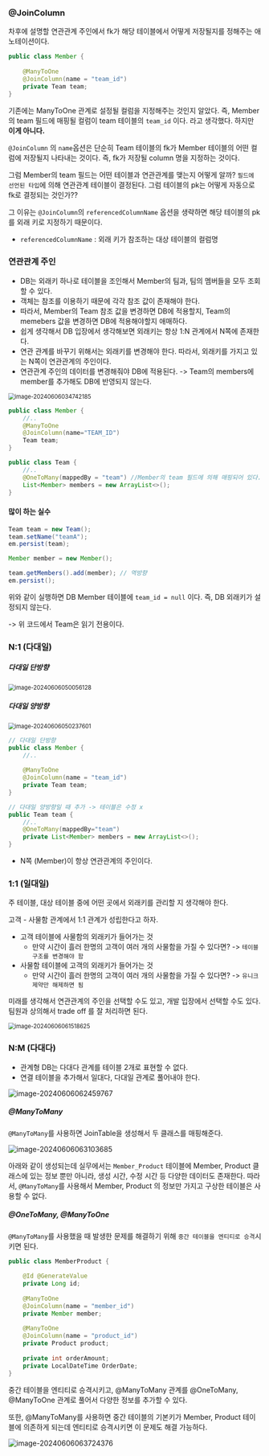 ### @JoinColumn

차후에 설명할 연관관계 주인에서 fk가 해당 테이블에서 어떻게 저장될지를 정해주는 애노테이션이다.

```java
public class Member {
    
    @ManyToOne
    @JoinColumn(name = "team_id")
    private Team team;
}
```

기존에는 ManyToOne 관계로 설정될 컬럼을 지정해주는 것인지 알았다. 즉, Member의 team 필드에 매핑될 컬럼이 team 테이블의  `team_id` 이다. 라고 생각했다. 하지만 **이게 아니다.**



`@JoinColumn` 의 `name`옵션은 단순히 Team 테이블의 fk가 Member 테이블의 어떤 컬럼에 저장될지 나타내는 것이다. 즉, fk가 저장될 column 명을 지정하는 것이다.

그럼 Member의 team 필드는 어떤 테이블과 연관관계를 맺는지 어떻게 알까? `필드에 선언된 타입`에 의해 연관관계 테이블이 결정된다. 그럼 테이블의 pk는 어떻게 자동으로 fk로 결정되는 것인가??

그 이유는 `@JoinColumn`의 `referencedColumnName` 옵션을 생략하면 해당 테이블의 pk를 외래 키로 지정하기 때문이다.

- `referencedColumnName` : 외래 키가 참조하는 대상 테이블의 컬럼명



### 연관관계 주인

- DB는 외래키 하나로 테이블을 조인해서 Member의 팀과, 팀의 멤버들을 모두 조회할 수 있다.
- 객체는 참조를 이용하기 때문에 각각 참조 값이 존재해야 한다.
- 따라서, Member의 Team 참조 값을 변경하면 DB에 적용할지, Team의 memebers 값을 변경하면 DB에 적용해야할지 애매하다.
- 쉽게 생각해서 DB 입장에서 생각해보면 외래키는 항상 1:N 관계에서 N쪽에 존재한다.
- 연관 관계를 바꾸기 위해서는 외래키를 변경해야 한다. 따라서, 외래키를 가지고 있는 N쪽이 연관관계의 주인이다.
- 연관관계 주인의 데이터를 변경해줘야 DB에 적용된다. -> Team의 members에 member를 추가해도 DB에 반영되지 않는다.

<img src="../images/image-20240606034742185.png" alt="image-20240606034742185" style="zoom:80%;" />

```java
public class Member {
    //..
    @ManyToOne
    @JoinColumn(name="TEAM_ID")
    Team team;
}

public class Team {
    //..
    @OneToMany(mappedBy = "team") //Member의 team 필드에 의해 매핑되어 있다.
    List<Member> members = new ArrayList<>();
}
```



#### 많이 하는 실수

```java
Team team = new Team();
team.setName("teamA");
em.persist(team);

Member member = new Member();

team.getMembers().add(member); // 역방향
em.persist();
```

위와 같이 실행하면 DB Member 테이블에 `team_id = null` 이다. 즉, DB 외래키가 설정되지 않는다.

-> 위 코드에서 Team은 읽기 전용이다.



### N:1 (다대일)

##### 다대일 단방향

<img src="../images/image-20240606050056128.png" alt="image-20240606050056128" style="zoom:80%;" />

##### 다대일 양방향

<img src="../images/image-20240606050237601.png" alt="image-20240606050237601" style="zoom:80%;" />

```java
// 다대일 단방향
public class Member {
    //..
    
    @ManyToOne
    @JoinColumn(name = "team_id")
    private Team team;
}

// 다대일 양방향일 때 추가 -> 테이블은 수정 x
public Team team {
    //..
    @OneToMany(mappedBy="team")
    private List<Member> members = new ArrayList<>();
}
```

- N쪽 (Member)이 항상 연관관계의 주인이다.



### 1:1 (일대일)

주 테이블, 대상 테이블 중에 어떤 곳에서 외래키를 관리할 지 생각해야 한다.

고객 - 사물함 관계에서 1:1 관계가 성립한다고 하자.

- 고객 테이블에 사물함의 외래키가 들어가는 것
  - 만약 시간이 흘러 한명의 고객이 여러 개의 사물함을 가질 수 있다면? -> `테이블 구조를 변경해야 함`
- 사물함 테이블에 고객의 외래키가 들어가는 것
  - 만약 시간이 흘러 한명의 고객이 여러 개의 사물함을 가질 수 있다면? -> `유니크 제약만 해제하면 됨`

미래를 생각해서 연관관계의 주인을 선택할 수도 있고, 개발 입장에서 선택할 수도 있다. 팀원과 상의해서 trade off 를 잘 처리하면 된다.

<img src="../images/image-20240606061518625.png" alt="image-20240606061518625" style="zoom:80%;" />



### N:M (다대다)

- 관계형 DB는 다대다 관계를 테이블 2개로 표현할 수 없다.
- 연결 테이블을 추가해서 일대다, 다대일 관계로 풀어내야 한다.

![image-20240606062459767](../images/image-20240606062459767.png)


##### @ManyToMany

`@ManyToMany`를 사용하면 JoinTable을 생성해서 두 클래스를 매핑해준다. 

![image-20240606063103685](../images/image-20240606063103685.png)


아래와 같이 생성되는데 실무에서는 `Member_Product` 테이블에 Member, Product 클래스에 있는 정보 뿐만 아니라, 생성 시간, 수정 시간 등 다양한 데이터도 존재한다. 따라서, `@ManyToMany`를 사용해서 Member, Product 의 정보만 가지고 구상한 테이블은 사용할 수 없다.



##### @OneToMany, @ManyToOne

`@ManyToMany`를 사용했을 때 발생한 문제를 해결하기 위해 `중간 테이블을 엔티티로 승격`시키면 된다.

```java
public class MemberProduct {
    
    @Id @GenerateValue
    private Long id;
    
    @ManyToOne
    @JoinColumn(name = "member_id")
    private Member member;
    
    @ManyToOne
    @JoinColumn(name = "product_id")
    private Product product;
    
    private int orderAmount;
    private LocalDateTime OrderDate;
}
```

중간 테이블을 엔티티로 승격시키고, @ManyToMany 관계를 @OneToMany, @ManyToOne 관계로 풀어서 다양한 정보를 추가할 수 있다.

또한, @ManyToMany를 사용하면 중간 테이블의 기본키가 Member, Product 테이블에 의존하게 되는데 엔티티로 승격시키면 이 문제도 해결 가능하다.

![image-20240606063724376](../images/image-20240606063724376.png)
